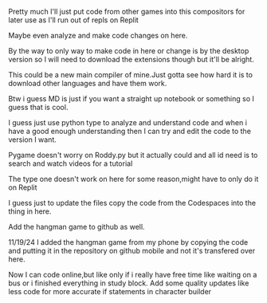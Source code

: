 Pretty much I'll just put code from other games into this compositors for later use as I'll run out of repls on Replit

Maybe even analyze and make code changes on here.

By the way to only way to make code in here or change is by the desktop version so I will need to download the extensions though but it'll be alright.

This could be a new main compiler of mine.Just gotta see how hard it is to download other languages and have them work. 


Btw i guess MD is just if you want a straight up notebook or something so I guess that is cool.

I guess just use python type to analyze and understand code and when i have a good enough understanding then  I can try and edit the code to the version I want.

Pygame doesn't worry on Roddy.py but it actually could and all id need is to search and watch videos for a tutorial


The type one doesn't work on here for some reason,might have to only do it on Replit

I guess just to update the files copy the code from the Codespaces into the thing in here.

Add the hangman game to github as well.

11/19/24 I added the hangman game from my phone by copying the code and putting it in the repository on github mobile and not it's transfered over here.

Now I can code online,but like only if i really have free time like waiting on a bus or i finished everything in study block.
Add some quality updates like less code for more accurate if statements in character builder